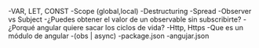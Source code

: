 -VAR, LET, CONST
-Scope (global,local)
-Destructuring
-Spread
-Observer vs Subject
-¿Puedes obtener el valor de un observable sin subscribirte?
-¿Porqué angular quiere sacar los ciclos de vida?
-Http, Https
-Que es un módulo de angular
-(obs | async)
-package.json
-angujar.json



